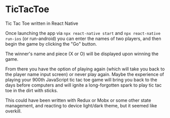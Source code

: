 # TicTacToe
Tic Tac Toe written in React Native

Once launching the app via `npx react-native start` and `npx react-native run-ios` (or run-android) you can enter the names of two players, and then begin the game by clicking the "Go" button.

The winner's name and piece (X or O) will be displayed upon winning the game. 

From there you have the option of playing again (which will take you back to the player name input screen) or never play again. Maybe the experience of playing your 900th JavaScript tic tac toe game will bring you back to the days before computers and will ignite a long-forgotten spark to play tic tac toe in the dirt with sticks.

This could have been written with Redux or Mobx or some other state management, and reacting to device light/dark theme, but it seemed like overkill.
